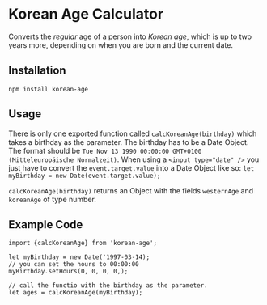 # Korean Age Calculator

Converts the _regular_ age of a person into _Korean age_, which is up to two years more, depending on when you are born and the current date.

## Installation

`npm install korean-age`

## Usage

There is only one exported function called `calcKoreanAge(birthday)` which takes a birthday as the parameter. The birthday has to be a Date Object. The format should be `Tue Nov 13 1990 00:00:00 GMT+0100 (Mitteleuropäische Normalzeit)`. When using a `<input type="date" />` you just have to convert the `event.target.value` into a Date Object like so: `let myBirthday = new Date(event.target.value);`

`calcKoreanAge(birthday)` returns an Object with the fields `westernAge` and `koreanAge` of type number.

## Example Code

```
import {calcKoreanAge} from 'korean-age';

let myBirthday = new Date('1997-03-14);
// you can set the hours to 00:00:00
myBirthday.setHours(0, 0, 0, 0,);

// call the functio with the birthday as the parameter.
let ages = calcKoreanAge(myBirthday);

```
